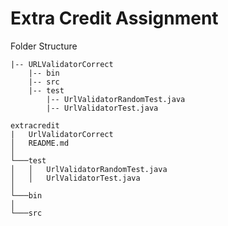 # Extra Credit Assignment

Folder Structure

```
|-- URLValidatorCorrect
    |-- bin
    |-- src
    |-- test
        |-- UrlValidatorRandomTest.java
        |-- UrlValidatorTest.java
```

```
extracredit
|   UrlValidatorCorrect
│   README.md   
│
└───test
│   │   UrlValidatorRandomTest.java
│   │   UrlValidatorTest.java
│   
└───bin
│   
└───src
```